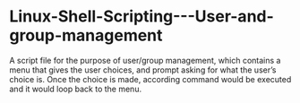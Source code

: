 # Linux-Shell-Scripting---User-and-group-management
A script file for the purpose of user/group management, which contains a menu that gives the user choices, and prompt asking for what the user’s choice is. Once the choice is made, according command would be executed and it would loop back to the menu.

